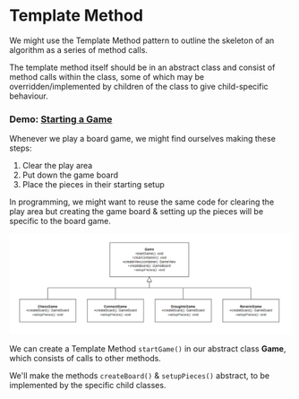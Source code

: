 

# Template Method

We might use the Template Method pattern to outline the skeleton of an algorithm as a series of method calls.

The template method itself should be in an abstract class and consist of method calls within the class, some of which may be overridden/implemented by children of the class to give child-specific behaviour.


### Demo: [Starting a Game](https://eeoooue.github.io/patterns/template-method/)

Whenever we play a board game, we might find ourselves making these steps:

1. Clear the play area
2. Put down the game board
3. Place the pieces in their starting setup

In programming, we might want to reuse the same code for clearing the play area but creating the game board & setting up the pieces will be specific to the board game.

![Image](/notes/template-method/template-method-uml.png)

We can create a Template Method ```startGame()``` in our abstract class **Game**, which consists of calls to other methods.

We'll make the methods ```createBoard()``` & ```setupPieces()``` abstract, to be implemented by the specific child classes.


